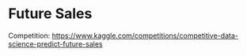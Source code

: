 # Future Sales
Competition: https://www.kaggle.com/competitions/competitive-data-science-predict-future-sales
